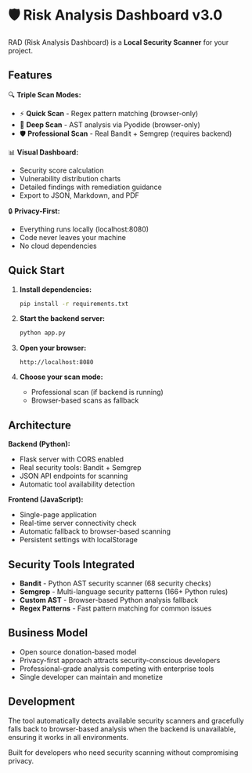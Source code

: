 # 🛡️ Risk Analysis Dashboard v3.0

RAD (Risk Analysis Dashboard) is a **Local Security Scanner** for your project.

## Features

🔍 **Triple Scan Modes:**
- ⚡ **Quick Scan** - Regex pattern matching (browser-only)
- 🔬 **Deep Scan** - AST analysis via Pyodide (browser-only)  
- 🛡️ **Professional Scan** - Real Bandit + Semgrep (requires backend)

📊 **Visual Dashboard:**
- Security score calculation
- Vulnerability distribution charts
- Detailed findings with remediation guidance
- Export to JSON, Markdown, and PDF

🔒 **Privacy-First:**
- Everything runs locally (localhost:8080)
- Code never leaves your machine
- No cloud dependencies

## Quick Start

1. **Install dependencies:**
   ```bash
   pip install -r requirements.txt
   ```

2. **Start the backend server:**
   ```bash
   python app.py
   ```

3. **Open your browser:**
   ```
   http://localhost:8080
   ```

4. **Choose your scan mode:**
   - Professional scan (if backend is running)
   - Browser-based scans as fallback

## Architecture

**Backend (Python):**
- Flask server with CORS enabled
- Real security tools: Bandit + Semgrep
- JSON API endpoints for scanning
- Automatic tool availability detection

**Frontend (JavaScript):**
- Single-page application
- Real-time server connectivity check
- Automatic fallback to browser-based scanning
- Persistent settings with localStorage

## Security Tools Integrated

- **Bandit** - Python AST security scanner (68 security checks)
- **Semgrep** - Multi-language security patterns (166+ Python rules)
- **Custom AST** - Browser-based Python analysis fallback
- **Regex Patterns** - Fast pattern matching for common issues

## Business Model

- Open source donation-based model
- Privacy-first approach attracts security-conscious developers
- Professional-grade analysis competing with enterprise tools
- Single developer can maintain and monetize

## Development

The tool automatically detects available security scanners and gracefully falls back to browser-based analysis when the backend is unavailable, ensuring it works in all environments.

Built for developers who need security scanning without compromising privacy.
